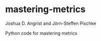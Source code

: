 # mastering-metrics

Joshua D. Angrist and Jörn-Steffen Pischke

Python code for mastering metrics 
